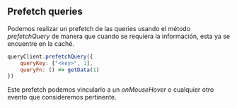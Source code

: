## Prefetch queries

Podemos realizar un prefetch de las queries usando el método *prefetchQuery* de manera que cuando se requiera la información, esta ya se encuentre en la caché.

```javascript
queryClient.prefetchQuery({
    queryKey: ["<key>", 1],
    queryFn: () => getData(1)
})
```

Este prefetch podemos vincularlo a un *onMouseHover* o cualquier otro evento que consideremos pertinente.